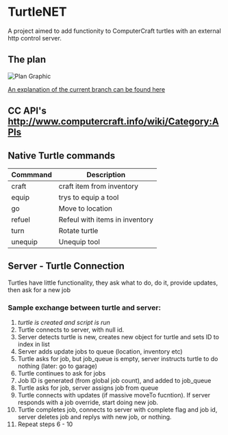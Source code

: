 # TurtleNET
A project aimed to add functionity to ComputerCraft turtles with an external http control server.

## The plan

![Plan Graphic](http://i.imgur.com/q52iOza.png)

[An explanation of the current branch can  be found here](branch.md)

## CC API's <http://www.computercraft.info/wiki/Category:APIs>


## Native Turtle commands

Commmand | Description
---------|--------------
craft  | craft item from inventory
equip  | trys to equip a tool
go     | Move to location
refuel | Refeul with items in inventory
turn   | Rotate turtle
unequip| Unequip tool


## Server - Turtle Connection

Turtles have little functionality, they ask what to do, do it,
provide updates, then ask for a new job

### Sample exchange between turtle and server:
1. *turtle is created and script is run*
2. Turtle connects to server, with null id.
3. Server detects turtle is new, creates new object for turtle
and sets ID to index in list
4. Server adds update jobs to queue (location, inventory etc)
5. Turtle asks for job, but job_queue is empty, server instructs turtle to do nothing (later: go to garage)
6. Turtle continues to ask for jobs
7. Job ID is generated (from global job count), and added to job_queue
8. Turtle asks for job, server assigns job from queue
9. Turtle connects with updates (if massive moveTo fucntion). If server responds with a job override, start doing new job.
10. Turtle completes job, connects to server with complete flag and job id,
server deletes job and replys with new job, or nothing.
11. Repeat steps 6 - 10
